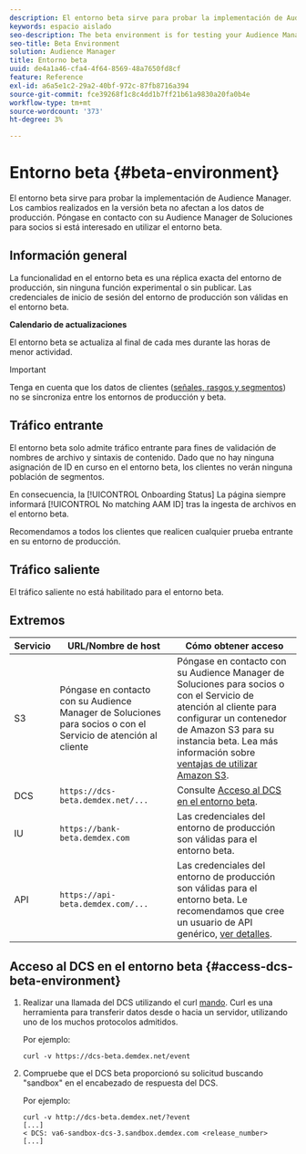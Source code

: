 ```yaml
---
description: El entorno beta sirve para probar la implementación de Audience Manager. Los cambios realizados en la versión beta no afectan a los datos de producción. Póngase en contacto con su Audience Manager de Soluciones para socios si está interesado en utilizar el entorno beta.
keywords: espacio aislado
seo-description: The beta environment is for testing your Audience Manager implementation. Changes made in beta do not affect production data. Contact your Audience Manager Partner Solutions representative if you're interested in using the beta environment.
seo-title: Beta Environment
solution: Audience Manager
title: Entorno beta
uuid: de4a1a46-cfa4-4f64-8569-48a7650fd8cf
feature: Reference
exl-id: a6a5e1c2-29a2-40bf-972c-87fb8716a394
source-git-commit: fce39268f1c8c4dd1b7ff21b61a9830a20fa0b4e
workflow-type: tm+mt
source-wordcount: '373'
ht-degree: 3%

---
```


# Entorno beta {#beta-environment}

El entorno beta sirve para probar la implementación de Audience Manager. Los cambios realizados en la versión beta no afectan a los datos de producción. Póngase en contacto con su Audience Manager de Soluciones para socios si está interesado en utilizar el entorno beta.

## Información general

La funcionalidad en el entorno beta es una réplica exacta del entorno de producción, sin ninguna función experimental o sin publicar. Las credenciales de inicio de sesión del entorno de producción son válidas en el entorno beta.

**Calendario de actualizaciones**

El entorno beta se actualiza al final de cada mes durante las horas de menor actividad.

>[!IMPORTANT]
>
>Tenga en cuenta que los datos de clientes ([señales, rasgos y segmentos](https://experienceleague.adobe.com/docs/audience-manager/user-guide/reference/signal-trait-segment.html?lang=en)) no se sincroniza entre los entornos de producción y beta.

## Tráfico entrante

El entorno beta solo admite tráfico entrante para fines de validación de nombres de archivo y sintaxis de contenido. Dado que no hay ninguna asignación de ID en curso en el entorno beta, los clientes no verán ninguna población de segmentos.

En consecuencia, la [!UICONTROL Onboarding Status] La página siempre informará [!UICONTROL No matching AAM ID] tras la ingesta de archivos en el entorno beta.

Recomendamos a todos los clientes que realicen cualquier prueba entrante en su entorno de producción.

## Tráfico saliente

El tráfico saliente no está habilitado para el entorno beta.

## Extremos

| Servicio | URL/Nombre de host | Cómo obtener acceso |
|--- |--- | --- |
| S3 | Póngase en contacto con su Audience Manager de Soluciones para socios o con el Servicio de atención al cliente | Póngase en contacto con su Audience Manager de Soluciones para socios o con el Servicio de atención al cliente para configurar un contenedor de Amazon S3 para su instancia beta. Lea más información sobre [ventajas de utilizar Amazon S3](../reference/amazon-s3.md). |
| DCS | `https://dcs-beta.demdex.net/...` | Consulte [Acceso al DCS en el entorno beta](../reference/beta-environment.md#access-dcs-beta-environment). |
| IU | `https://bank-beta.demdex.com` | Las credenciales del entorno de producción son válidas para el entorno beta. |
| API | `https://api-beta.demdex.com/...` | Las credenciales del entorno de producción son válidas para el entorno beta. Le recomendamos que cree un usuario de API genérico, [ver detalles](../api/rest-api-main/aam-api-getting-started.md#requirements). |

## Acceso al DCS en el entorno beta {#access-dcs-beta-environment}

1. Realizar una llamada del DCS utilizando el curl [mando](https://curl.haxx.se/docs/manpage.html). Curl es una herramienta para transferir datos desde o hacia un servidor, utilizando uno de los muchos protocolos admitidos.

   Por ejemplo:

   `curl -v https://dcs-beta.demdex.net/event`

1. Compruebe que el DCS beta proporcionó su solicitud buscando &quot;sandbox&quot; en el encabezado de respuesta del DCS.

   Por ejemplo:

   ```
   curl -v http://dcs-beta.demdex.net/?event
   [...]
   < DCS: va6-sandbox-dcs-3.sandbox.demdex.com <release_number>
   [...]
   ```

<!--

1. Determine the load balancer's endpoint IP addresses.

   Run the `dig`  [command](https://en.wikipedia.org/wiki/Dig_(command)) to determine the IP address of the nearest load balancer. The `dig` command queries the Domain Name System and returns the name and IP addresses of the [!DNL Audience Manager] [!UICONTROL Data Collection Servers (DCS)].

   ```
   dig dcs-beta.demdex.net
   ...
   dcs-sandbox-1754093861.us-east-1.elb.amazonaws.com. 60 IN A 52.87.15.51
   dcs-sandbox-1754093861.us-east-1.elb.amazonaws.com. 60 IN A 50.16.150.8
   dcs-sandbox-1754093861.us-east-1.elb.amazonaws.com. 60 IN A 52.2.228.100
   ```

2. Using one of the addresses in the above table, add a static DNS entry in the [!DNL /etc/hosts] file.

   On Windows, modify [!DNL c:\WINDOWS\system32\drivers\etc\hosts].

   For example:

   [!DNL 52.87.15.51 *`samplepartner`*.demdex.net]

   >[!NOTE]
   >
   >The addresses change occasionally, so you must keep your [!DNL /etc/hosts] file up to date.

   Additionally, if you need to set up ID synchronization, you must add a similar entry for [!DNL dpm.demdex.net.]

   [!DNL 52.87.15.51 dpm.demdex.net]. 

3. Make a DCS call, using the `curl` [command](https://curl.haxx.se/docs/manpage.html). Curl is a tool to transfer data from or to a server, using one of many supported protocols.

   For example:

   [!DNL https://<domain>/event?product=camera] 

4. Verify that your request was served by the beta DCS by looking for "sandbox" in the DCS response header.

   For example:

   ```
   curl -v https://dcs-beta.demdex.net/?event
   [...]
   < DCS: va6-sandbox-dcs-3.sandbox.demdex.com <release_number>
   [...]
   ```

   -->
